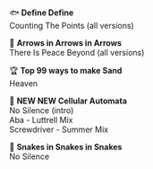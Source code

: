 🐟 **Define Define**<br>
Counting The Points (all versions)

🎵 **Arrows in Arrows in Arrows**<br>
There Is Peace Beyond (all versions)

🏆 **Top 99 ways to make Sand**<br>
Heaven

🌈 **NEW NEW Cellular Automata**<br>
No Silence (intro)<br>
Aba - Luttrell Mix<br>
Screwdriver - Summer Mix<br>

🐍 **Snakes in Snakes in Snakes**<br>
No Silence


